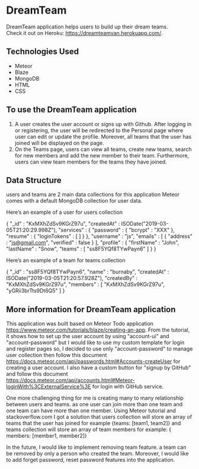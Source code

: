 # DreamTeam

DreamTeam application helps users to build up their dream teams.  
Check it out on Heroku: https://dreamteamvan.herokuapp.com/.

## Technologies Used

* Meteor
* Blaze
* MongoDB
* HTML
* CSS

## To use the DreamTeam application

1. A user creates the user account or signs up with Github. After logging in or registering, the user will be redirected to the Personal page where user can edit or update the profile. Moreover, all teams that the user has joined will be displayed on the page.
2. On the Teams page, users can view all teams, create new teams, search for new members and add the new member to their team. Furthermore, users can view team members for the teams they have joined.

## Data Structure

users and teams are 2 main data collections for this application
Meteor comes with a default MongoDB collection for user data.

Here’s an example of a user for users collection

{ 
	"_id" : "KxMXhZdSv9KGrZ97u",
	 "createdAt" : ISODate("2019-03-05T21:20:29.998Z"), 
	"services" : { 
		"password" : { 
			"bcrypt" : "XXX" 
		},
		 "resume" : {
			 "loginTokens" : [ ] 
 	  } }, 
	"username" : "js", 
	"emails" : [ { "address" : "js@gmail.com", "verified" : false } ],
	"profile" : { 
		"firstName" : "John", 
		"lastName" : "Snow", 
		"teams" : [ "ss8F5YQf8TYwPayn6" ] 
	}
 }

Here’s an example of a team for teams collection

{ 
	"_id" : "ss8F5YQf8TYwPayn6", 
	"name" : "burnaby", 
	"createdAt" : ISODate("2019-03-05T21:20:57.928Z"), 
	"createdBy" : "KxMXhZdSv9KGrZ97u", 
	"members" : [ "KxMXhZdSv9KGrZ97u", "yGRii3brTts9Dt6Q5" ]
 }

## More information for DreamTeam application

This application was built based on Meteor Todo application https://www.meteor.com/tutorials/blaze/creating-an-app. From the tutorial, it shows how to set up the user account by using "account-ui" and "account-password" but I would like to use my custom template for login and register pages so, I decided to use only "account-password" to manage user collection then follow this document https://docs.meteor.com/api/passwords.html#Accounts-createUser for creating a user account. I also have a custom button for "signup by GitHub" and follow this document https://docs.meteor.com/api/accounts.html#Meteor-loginWith%3CExternalService%3E for login with GitHub service.

One more challenging thing for me is creating many to many relationship between users and teams. as one user can join more than one team and one team can have more than one member. Using Meteor tutorial and stackoverflow.com I got a solution that users collection will store an array of teams that the user has joined for example {teams: [team1, team2]} and teams collection will store an array of team members for example: { members: [member1, member2]}

In the future, I would like to implement removing team feature. a team can be removed by only a person who created the team. Moreover, I would like to add forget password, reset password features into the application.